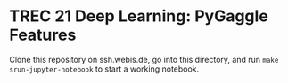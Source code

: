 # TREC 21 Deep Learning: PyGaggle Features

Clone this repository on ssh.webis.de, go into this directory, and run `make srun-jupyter-notebook` to start a working notebook.

